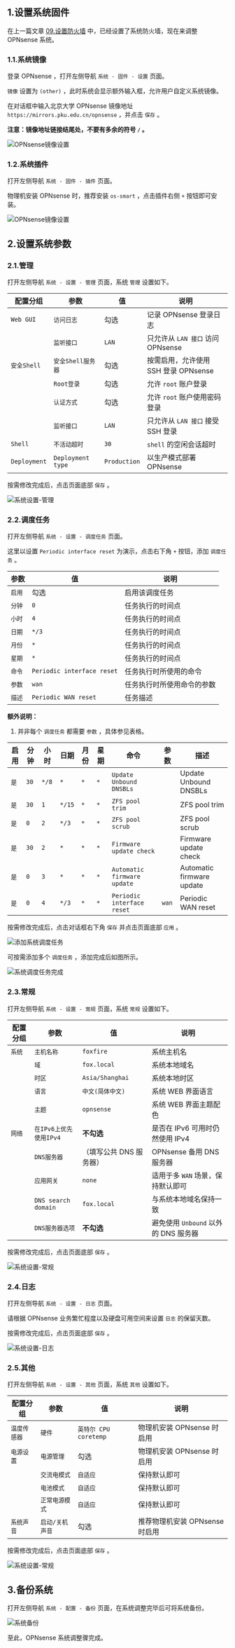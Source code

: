 ## 1.设置系统固件

在上一篇文章 [09.设置防火墙](./09.设置防火墙.md) 中，已经设置了系统防火墙，现在来调整 OPNsense 系统。  

### 1.1.系统镜像

登录 OPNsense ，打开左侧导航 `系统 - 固件 - 设置` 页面。  

`镜像` 设置为 `(other)` ，此时系统会显示额外输入框，允许用户自定义系统镜像。  

在对话框中输入北京大学 OPNsense 镜像地址 `https://mirrors.pku.edu.cn/opnsense` ，并点击 `保存` 。  

**注意：镜像地址链接结尾处，不要有多余的符号 `/` 。**  

![OPNsense镜像设置](img/p02/opn_mirror.jpeg)

### 1.2.系统插件

打开左侧导航 `系统 - 固件 - 插件` 页面。  

物理机安装 OPNsense 时，推荐安装 `os-smart` ，点击插件右侧 ` + ` 按钮即可安装。  

![OPNsense镜像设置](img/p10/opn_plugins_os_smart.jpeg)

## 2.设置系统参数

### 2.1.管理

打开左侧导航 `系统 - 设置 - 管理` 页面，系统 `管理` 设置如下。  

|配置分组|参数|值|说明|
|--|--|--|--|
|`Web GUI`|`访问日志`|勾选|记录 OPNsense 登录日志|
||`监听接口`|`LAN`|只允许从 `LAN 接口` 访问 OPNsense |
|`安全Shell`|`安全Shell服务器`|勾选|按需启用，允许使用 SSH 登录 OPNsense |
||`Root登录`|勾选|允许 `root` 账户登录 |
||`认证方式`|勾选|允许 `root` 账户使用密码登录 |
||`监听接口`|`LAN`|只允许从 `LAN 接口` 接受 SSH 登录|
|`Shell`|`不活动超时`|`30`|`shell` 的空闲会话超时|
|`Deployment`|`Deployment type`|`Production`|以生产模式部署 OPNsense |

按需修改完成后，点击页面底部 `保存` 。  

![系统设置-管理](img/p10/opn_sys_admin.jpeg)

### 2.2.调度任务

打开左侧导航 `系统 - 设置 - 调度任务` 页面。  

这里以设置 `Periodic interface reset` 为演示，点击右下角 ` + ` 按钮，添加 `调度任务` 。  

|参数|值|说明|
|--|--|--|
|`启用`|勾选|启用该调度任务|
|`分钟`|`0`|任务执行的时间点|
|`小时`|`4`|任务执行的时间点|
|`日期`|`*/3`|任务执行的时间点|
|`月份`|`*`|任务执行的时间点|
|`星期`|`*`|任务执行的时间点|
|`命令`|`Periodic interface reset`|任务执行时所使用的命令|
|`参数`|`wan`|任务执行时所使用命令的参数|
|`描述`|`Periodic WAN reset`|任务描述|

**额外说明：**  

1. 并非每个 `调度任务` 都需要 `参数` ，具体参见表格。  

|启用|分钟|小时|日期|月份|星期|命令|参数|描述|
|--|--|--|--|--|--|--|--|--|
|`是`|`30`|`*/8`|`*`|`*`|`*`|`Update Unbound DNSBLs`||Update Unbound DNSBLs|
|`是`|`30`|`1`|`*/15`|`*`|`*`|`ZFS pool trim`||ZFS pool trim|
|`是`|`0`|`2`|`*/3`|`*`|`*`|`ZFS pool scrub`||ZFS pool scrub|
|`是`|`30`|`2`|`*`|`*`|`*`|`Firmware update check`||Firmware update check|
|`是`|`0`|`3`|`*`|`*`|`*`|`Automatic firmware update`||Automatic firmware update|
|`是`|`0`|`4`|`*/3`|`*`|`*`|`Periodic interface reset`|`wan`|Periodic WAN reset|

按需修改完成后，点击对话框右下角 `保存` 并点击页面底部 `应用` 。  

![添加系统调度任务](img/p10/opn_sys_add_cron.jpeg)

可按需添加多个 `调度任务` ，添加完成后如图所示。  

![系统调度任务完成](img/p10/opn_sys_cron_done.jpeg)

### 2.3.常规

打开左侧导航 `系统 - 设置 - 常规` 页面，系统 `常规` 设置如下。  

|配置分组|参数|值|说明|
|--|--|--|--|
|`系统`|`主机名称`|`foxfire`|系统主机名|
||`域`|`fox.local`|系统本地域名|
||`时区`|`Asia/Shanghai`|系统本地时区|
||`语言`|`中文(简体中文)`|系统 WEB 界面语言|
||`主题`|`opnsense`|系统 WEB 界面主题配色|
|`网络`|`在IPv6上优先使用IPv4`|**不勾选**|是否在 IPv6 可用时仍然使用 IPv4 |
||`DNS服务器`|（填写公共 DNS 服务器）|OPNsense 备用 DNS 服务器|
||`应用网关`|`none`|适用于多 `WAN` 场景，保持默认即可|
||`DNS search domain`|`fox.local`|与系统本地域名保持一致|
||`DNS服务器选项`|**不勾选**|避免使用 `Unbound` 以外的 DNS 服务器|

按需修改完成后，点击页面底部 `保存` 。  

![系统设置-常规](img/p10/opn_sys_general.jpeg)

### 2.4.日志

打开左侧导航 `系统 - 设置 - 日志` 页面。  

请根据 OPNsense 业务繁忙程度以及硬盘可用空间来设置 `日志` 的保留天数。  

按需修改完成后，点击页面底部 `保存` 。  

![系统设置-日志](img/p10/opn_sys_logs.jpeg)

### 2.5.其他

打开左侧导航 `系统 - 设置 - 其他` 页面，系统 `其他` 设置如下。  

|配置分组|参数|值|说明|
|--|--|--|--|
|`温度传感器`|`硬件`|`英特尔 CPU coretemp`|物理机安装 OPNsense 时启用|
|`电源设置`|`电源管理`|勾选|物理机安装 OPNsense 时启用|
||`交流电模式`|`自适应`|保持默认即可|
||`电池模式`|`自适应`|保持默认即可|
||`正常电源模式`|`自适应`|保持默认即可|
|`系统声音`|`启动/关机声音`|勾选|推荐物理机安装 OPNsense 时启用|

按需修改完成后，点击页面底部 `保存` 。  

![系统设置-常规](img/p10/opn_sys_misc.jpeg)

## 3.备份系统

打开左侧导航 `系统 - 配置 - 备份` 页面，在系统调整完毕后可将系统备份。  

![系统备份](img/p10/opn_sys_backup.jpeg)

至此，OPNsense 系统调整骤完成。  

